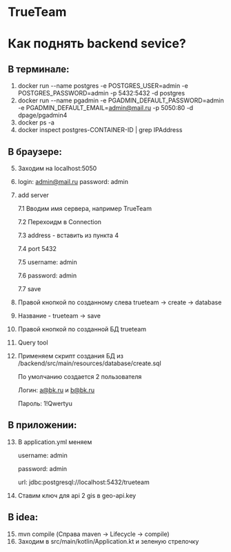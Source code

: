 # TrueTeam

# Как поднять backend sevice?
## В терминале:
1. docker run --name postgres -e POSTGRES_USER=admin -e POSTGRES_PASSWORD=admin -p 5432:5432  -d postgres
2. docker run --name pgadmin -e PGADMIN_DEFAULT_PASSWORD=admin -e PGADMIN_DEFAULT_EMAIL=admin@mail.ru -p 5050:80 -d dpage/pgadmin4
3. docker ps -a
4. docker inspect postgres-CONTAINER-ID | grep IPAddress

## В браузере:

5. Заходим на localhost:5050
6. login: admin@mail.ru password: admin
7. add server

    7.1 Вводим имя сервера, например TrueTeam
    
    7.2 Перехоидм в Connection
    
    7.3 address - вставить из пункта 4
    
    7.4 port 5432
    
    7.5 username: admin
    
    7.6 password: admin
    
    7.7 save

8. Правой кнопкой по созданному слева trueteam -> create -> database
9. Название - trueteam -> save
10. Правой кнопкой по созданной БД trueteam
11. Query tool
12. Применяем скрипт создания БД из /backend/src/main/resources/database/create.sql

    По умолчанию создается 2 пользователя
    
    Логин: a@bk.ru и b@bk.ru
    
    Пароль: 1!Qwertyu

## В приложении:

13. В application.yml меняем

    username: admin
    
    password: admin
    
    url: jdbc:postgresql://localhost:5432/trueteam
    
14. Ставим ключ для api 2 gis в geo-api.key

## В idea:

15. mvn compile (Справа maven -> Lifecycle -> compile)
16. Заходим в src/main/kotlin/Application.kt и зеленую стрелочку
